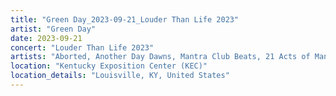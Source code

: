 ```yaml
---
title: "Green Day_2023-09-21_Louder Than Life 2023"
artist: "Green Day"
date: 2023-09-21
concert: "Louder Than Life 2023"
artists: "Aborted, Another Day Dawns, Mantra Club Beats, 21 Acts of Manslaughter	Grindcore	United States, Bad Religion, Buckshot, Meet Me @ The Altar, ABBA, Bladee, 311, Afterlife, Foo Fighters, 9 Foot Super SoldierCrossoverHardcore, 12 Gauge Rampage, Cody Jinks, 324	Grindcore	Japan, Green Day"
location: "Kentucky Exposition Center (KEC)"
location_details: "Louisville, KY, United States"
---
```


